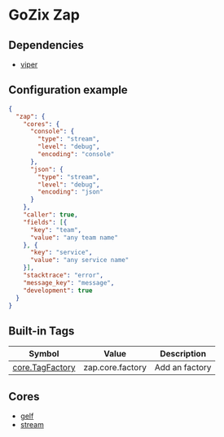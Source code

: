 # GoZix Zap

## Dependencies

* [viper](https://github.com/gozix/viper)

## Configuration example

```json
{
  "zap": {
    "cores": {
      "console": {
        "type": "stream",
        "level": "debug",
        "encoding": "console"
      },
      "json": {
        "type": "stream",
        "level": "debug",
        "encoding": "json"
      }
    },
    "caller": true,
    "fields": [{
      "key": "team",
      "value": "any team name"
    }, {
      "key": "service",
      "value": "any service name"
    }],
    "stacktrace": "error",
    "message_key": "message",
    "development": true
  }
}
```

## Built-in Tags

| Symbol                          | Value              | Description     | 
| ------------------------------- | ------------------ | ----------------|
| [core.TagFactory](core/core.go) | zap.core.factory   | Add an factory  |

## Cores

- [gelf](https://github.com/gozix/zap-gelf)
- [stream](core/stream/stream.go)
